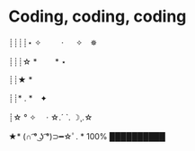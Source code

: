 # Coding, coding, coding 
┊┊┊┊⋆ ✧　 　 · 　 ✧　✵

┊┊┊☆ *　　 * ⋆

┊┊★ *

┊┊* . *　✦

┊☆ ° ✧　 · ☆.´ `. ☽¸.☆

★*      (∩ ͡° ͜ʖ ͡°)⊃━☆ﾟ. *
100%
██████████
